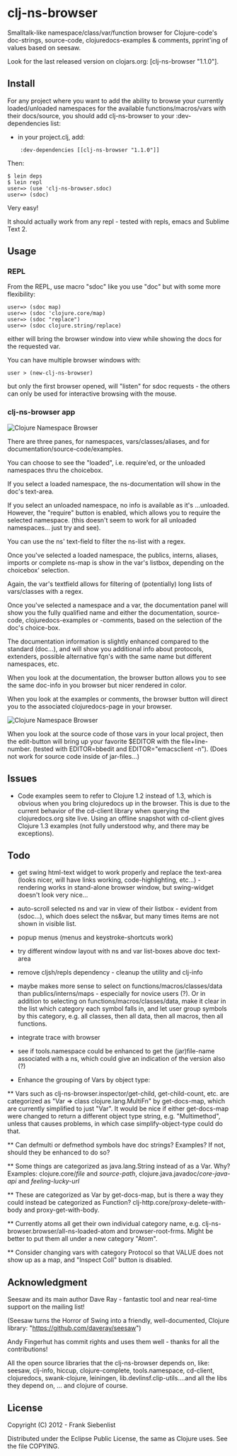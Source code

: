 # clj-ns-browser

Smalltalk-like namespace/class/var/function browser for Clojure-code's doc-strings, source-code, clojuredocs-examples & comments, pprint'ing of values based on seesaw.

Look for the last released version on clojars.org: [clj-ns-browser "1.1.0"].


## Install

For any project where you want to add the ability to browse your currently loaded/unloaded namespaces for the available functions/macros/vars with their docs/source, you should add clj-ns-browser to your :dev-dependencies list:

* in your project.clj, add:

```
    :dev-dependencies [[clj-ns-browser "1.1.0"]]
```

Then:

    $ lein deps  
    $ lein repl  
    user=> (use 'clj-ns-browser.sdoc)  
    user=> (sdoc)  

Very easy!

It should actually work from any repl - tested with repls, emacs and Sublime Text 2.



## Usage

### REPL

From the REPL, use macro "sdoc" like you use "doc" but with some more flexibility:

    user=> (sdoc map) 
    user=> (sdoc 'clojure.core/map) 
    user=> (sdoc "replace") 
    user=> (sdoc clojure.string/replace) 

either will bring the browser window into view while showing the docs for the requested var.

You can have multiple browser windows with:

    user > (new-clj-ns-browser)

but only the first browser opened, will "listen" for sdoc requests - the others can only be used for interactive browsing with the mouse.

### clj-ns-browser app

![Clojure Namespace Browser](https://github.com/franks42/clj-ns-browser/raw/master/clj-ns-browser.png "Clojure Namespace Browser")

There are three panes, for namespaces, vars/classes/aliases, and for documentation/source-code/examples.

You can choose to see the "loaded", i.e. require'ed, or the unloaded namespaces thru the choicebox.

If you select a loaded namespace, the ns-documentation will show in the doc's text-area.

If you select an unloaded namespace, no info is available as it's ...unloaded. However, the "require" button is enabled, which allows you to require the selected namespace. (this doesn't seem to work for all unloaded namespaces... just try and see).

You can use the ns' text-field to filter the ns-list with a regex.

Once you've selected a loaded namespace, the publics, interns, aliases, imports or complete ns-map is show in the var's listbox, depending on the choicebox' selection.

Again, the var's textfield allows for filtering of (potentially) long lists of vars/classes with a regex.

Once you've selected a namespace and a var, the documentation panel will show you the fully qualified name and either the documentation, source-code, clojuredocs-examples or -comments, based on the selection of the doc's choice-box.

The documentation information is slightly enhanced compared to the standard (doc...),
and will show you additional info about protocols, extenders, possible alternative fqn's with the same name but different namespaces, etc.

When you look at the documentation, the browser button allows you to see the same doc-info in you browser but nicer rendered in color.

When you look at the examples or comments, the browser button will direct you to the associated clojuredocs-page in your browser.

![Clojure Namespace Browser](https://github.com/franks42/clj-ns-browser/raw/master/clj-ns-browser-source.png "Clojure Namespace Browser")

When you look at the source code of those vars in your local project, then the edit-button will bring up your favorite $EDITOR with the file+line-number. (tested with EDITOR=bbedit and EDITOR="emacsclient -n"). (Does not work for source code inside of jar-files...)


## Issues

* Code examples seem to refer to Clojure 1.2 instead of 1.3, which is obvious when you bring clojuredocs up in the browser.  This is due to the current behavior of the cd-client library when querying the clojuredocs.org site live.  Using an offline snapshot with cd-client gives Clojure 1.3 examples (not fully understood why, and there may be exceptions).


## Todo

* get swing html-text widget to work properly and replace the text-area (looks nicer, will have links working, code-highlighting, etc...) - rendering works in stand-alone browser window, but swing-widget doesn't look very nice...

* auto-scroll selected ns and var in view of their listbox - evident from (sdoc...), which does select the ns&var, but many times items are not shown in visible list.

* popup menus (menus and keystroke-shortcuts work)

* try different window layout with ns and var list-boxes above doc text-area

* remove cljsh/repls dependency - cleanup the utility and clj-info

* maybe makes more sense to select on functions/macros/classes/data than publics/interns/maps - especially for novice users (?).  Or in addition to selecting on functions/macros/classes/data, make it clear in the list which category each symbol falls in, and let user group symbols by this category, e.g. all classes, then all data, then all macros, then all functions.

* integrate trace with browser

* see if tools.namespace could be enhanced to get the (jar)file-name associated with a ns, which could give an indication of the version also (?)

* Enhance the grouping of Vars by object type:

** Vars such as clj-ns-browser.inspector/get-child, get-child-count,
   etc. are categorized as "Var => class clojure.lang.MultiFn" by
   get-docs-map, which are currently simplified to just "Var".  It
   would be nice if either get-docs-map were changed to return a
   different object type string, e.g. "Multimethod", unless that
   causes problems, in which case simplify-object-type could do that.

** Can defmulti or defmethod symbols have doc strings?  Examples?  If
   not, should they be enhanced to do so?

** Some things are categorized as java.lang.String instead of as a
   Var.  Why?  Examples: clojure.core/*file* and *source-path*,
   clojure.java.javadoc/*core-java-api* and *feeling-lucky-url*

** These are categorized as Var by get-docs-map, but is there a way
   they could instead be categorized as Function?
   clj-http.core/proxy-delete-with-body and proxy-get-with-body.

** Currently atoms all get their own individual category name,
   e.g. clj-ns-browser.browser/all-ns-loaded-atom and
   browser-root-frms.  Might be better to put them all under a new
   category "Atom".

** Consider changing vars with category Protocol so that VALUE does
   not show up as a map, and "Inspect Coll" button is disabled.


## Acknowledgment

Seesaw and its main author Dave Ray - fantastic tool and near real-time support on the mailing list!

(Seesaw turns the Horror of Swing into a friendly, well-documented, Clojure library: "https://github.com/daveray/seesaw")

Andy Fingerhut has commit rights and uses them well - thanks for all the contributions!

All the open source libraries that the clj-ns-browser depends on, like: seesaw, clj-info, hiccup,  clojure-complete, tools.namespace, cd-client, clojuredocs, swank-clojure, leiningen, lib.devlinsf.clip-utils....and all the libs they depend on, ... and clojure of course.


## License

Copyright (C) 2012 - Frank Siebenlist

Distributed under the Eclipse Public License, the same as Clojure
uses. See the file COPYING.
